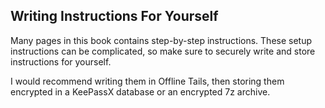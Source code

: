 ## Writing Instructions For Yourself

Many pages in this book contains step-by-step instructions. These setup instructions can be complicated, so make sure to securely write and store instructions for yourself.

I would recommend writing them in Offline Tails, then storing them encrypted in a KeePassX database or an encrypted 7z archive.